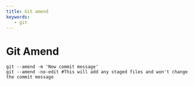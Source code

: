 ```yaml
---
title: Git amend
keywords: 
   - git
---
```


# Git Amend

```shell
git --amend -m 'New commit message'
git --amend -no-edit #This will add any staged files and won't change the commit message
```
